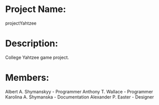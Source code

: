 # Project Name:
  projectYahtzee
  
# Description:
  College Yahtzee game project.

# Members:
  Albert A. Shymanskyy - Programmer
  Anthony T. Wallace - Programmer
  Karolina A. Shymanska - Documentation
  Alexander P. Easter - Designer
